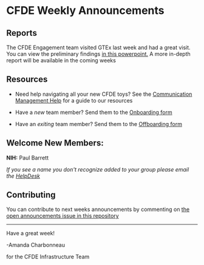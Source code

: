 # CFDE Weekly Announcements


## Reports

The CFDE Engagement team visited GTEx last week and had a great visit. You can view the preliminary findings [in this powerpoint.](https://docs.google.com/presentation/d/1fjvmTUUHva11hoGupEljBYUHIqgrfxDa2LLIL_fB0as/edit?usp=sharing)
A more in-depth report will be available in the coming weeks

## Resources

- Need help navigating all your new CFDE toys? See the [Communication Management Help](https://github.com/nih-cfde/organization/blob/master/CommunicationManagementHelp.md) for a guide to our resources

- Have a *new* team member? Send them to the [Onboarding form](https://forms.gle/H3ThBxzYYHdauaKJ8)

- Have an *exiting* team member? Send them to the [Offboarding form](https://forms.gle/TQMmwvSGaDCFuVXP9)

## Welcome New Members:

**NIH:** Paul Barrett

*If you see a name you don't recognize added to your group please email the [HelpDesk](mailto:autohelp+int+851+6545985337373134556@CFDE.groups.io )*

## Contributing

You can contribute to next weeks announcements by commenting on [the open
announcements issue in this repository](https://github.com/nih-cfde/announcements/issues?utf8=%E2%9C%93&q=is%3Aissue+is%3Aopen+Announcements)

---

Have a great week!

-Amanda Charbonneau

for the CFDE Infrastructure Team

